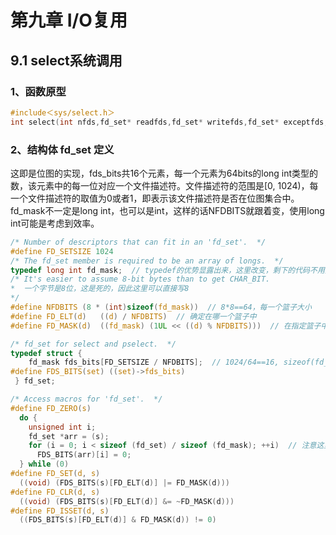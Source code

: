 # 第九章 I/O复用

## 9.1 select系统调用

### 1、函数原型

```C
#include＜sys/select.h＞
int select(int nfds,fd_set* readfds,fd_set* writefds,fd_set* exceptfds, struct timeval*timeout);
```

### 2、结构体 fd_set 定义

这即是位图的实现，fds_bits共16个元素，每一个元素为64bits的long int类型的数，该元素中的每一位对应一个文件描述符。文件描述符的范围是[0, 1024)，每一个文件描述符的取值为0或者1，即表示该文件描述符是否在位图集合中。fd_mask不一定是long int，也可以是int，这样的话NFDBITS就跟着变，使用long int可能是考虑到效率。

```c
/* Number of descriptors that can fit in an 'fd_set'.  */
#define FD_SETSIZE 1024
/* The fd_set member is required to be an array of longs.  */
typedef long int fd_mask;  // typedef的优势显露出来，这里改变，剩下的代码不用变
/* It's easier to assume 8-bit bytes than to get CHAR_BIT.  
*  一个字节是8位，这是死的，因此这里可以直接写8
*/
#define NFDBITS	(8 * (int)sizeof(fd_mask))  // 8*8==64，每一个篮子大小
#define	FD_ELT(d)	((d) / NFDBITS)  // 确定在哪一个篮子中
#define	FD_MASK(d)	((fd_mask) (1UL << ((d) % NFDBITS)))  // 在指定篮子中的偏移

/* fd_set for select and pselect.  */
typedef struct {
    fd_mask fds_bits[FD_SETSIZE / NFDBITS];  // 1024/64==16, sizeof(fd_set)==16*8
#define FDS_BITS(set) ((set)->fds_bits)
 } fd_set;

/* Access macros for 'fd_set'.  */
#define FD_ZERO(s)
  do {									      
    unsigned int i;							      
    fd_set *arr = (s);						      
    for (i = 0; i < sizeof (fd_set) / sizeof (fd_mask); ++i)  // 注意这里不能是sizeof(arr)因为会返回4/8byte     
      FDS_BITS(arr)[i] = 0;					      
  } while (0)
#define FD_SET(d, s) 
  ((void) (FDS_BITS(s)[FD_ELT(d)] |= FD_MASK(d)))
#define FD_CLR(d, s) 
  ((void) (FDS_BITS(s)[FD_ELT(d)] &= ~FD_MASK(d)))
#define FD_ISSET(d, s) 
  ((FDS_BITS(s)[FD_ELT(d)] & FD_MASK(d)) != 0)
```

